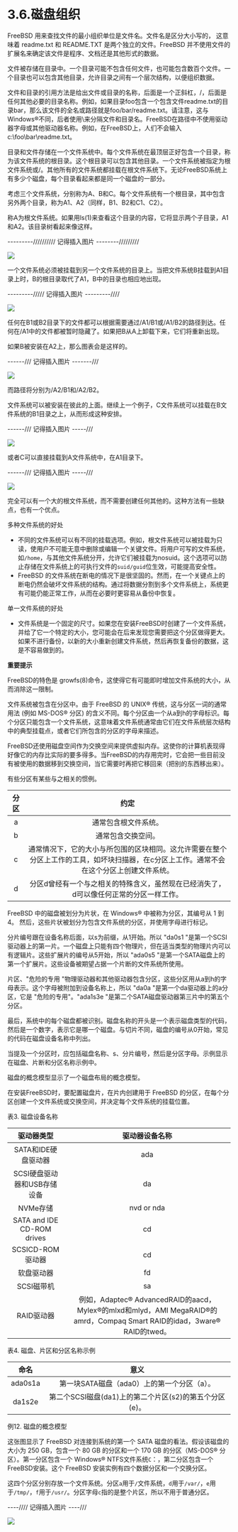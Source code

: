 # 3.6.磁盘组织

FreeBSD 用来查找文件的最小组织单位是文件名。文件名是区分大小写的， 这意味着 readme.txt 和 README.TXT 是两个独立的文件。FreeBSD 并不使用文件的扩展名来确定该文件是程序、文档还是其他形式的数据。

文件被存储在目录中。一个目录可能不包含任何文件，也可能包含数百个文件。一个目录也可以包含其他目录，允许目录之间有一个层次结构，以便组织数据。

文件和目录的引用方法是给出文件或目录的名称，后面是一个正斜杠，/，后面是任何其他必要的目录名称。例如，如果目录foo包含一个包含文件readme.txt的目录bar，那么该文件的全名或路径就是foo/bar/readme.txt。请注意，这与Windows®不同，后者使用\来分隔文件和目录名。FreeBSD在路径中不使用驱动器字母或其他驱动器名称。例如，在FreeBSD上，人们不会输入c:\foo\bar\readme.txt。

目录和文件存储在一个文件系统中。每个文件系统在最顶层正好包含一个目录，称为该文件系统的根目录。这个根目录可以包含其他目录。一个文件系统被指定为根文件系统或/。其他所有的文件系统都挂载在根文件系统下。无论FreeBSD系统上有多少个磁盘，每个目录看起来都是同一个磁盘的一部分。

考虑三个文件系统，分别称为A、B和C。每个文件系统有一个根目录，其中包含另外两个目录，称为A1、A2（同样，B1、B2和C1、C2）。

称A为根文件系统。如果用ls(1)来查看这个目录的内容，它将显示两个子目录，A1和A2。该目录树看起来像这样。

\---------////////// 记得插入图片 --------/////////

![](../.gitbook/assets/example-dir1.png)

一个文件系统必须被挂载到另一个文件系统的目录上。当把文件系统B挂载到A1目录上时，B的根目录取代了A1，B中的目录也相应地出现。

\---------///// 记得插入图片 ---------////

![](../.gitbook/assets/example-dir2.png)

任何在B1或B2目录下的文件都可以根据需要通过/A1/B1或/A1/B2的路径到达。任何在/A1中的文件都被暂时隐藏了。如果把B从A上卸载下来，它们将重新出现。

如果B被安装在A2上，那么图表会是这样的。

\------/// 记得插入图片 -------///

![](../.gitbook/assets/example-dir3.png)

而路径将分别为/A2/B1和/A2/B2。

文件系统可以被安装在彼此的上面。继续上一个例子，C文件系统可以挂载在B文件系统的B1目录之上，从而形成这种安排。

\------/// 记得插入图片 -----///

![](../.gitbook/assets/example-dir4.png)

或者C可以直接挂载到A文件系统中，在A1目录下。

\------/// 记得插入图片 -----///

![](../.gitbook/assets/example-dir5.png)

完全可以有一个大的根文件系统，而不需要创建任何其他的。这种方法有一些缺点，也有一个优点。

多种文件系统的好处

* 不同的文件系统可以有不同的挂载选项。例如，根文件系统可以被挂载为只读，使用户不可能无意中删除或编辑一个关键文件。将用户可写的文件系统，如`/home`，与其他文件系统分开，允许它们被挂载为nosuid。这个选项可以防止存储在文件系统上的可执行文件的`suid/guid`位生效，可能提高安全性。
* FreeBSD 的文件系统在断电的情况下是很坚固的。然而，在一个关键点上的断电仍然会破坏文件系统的结构。通过将数据分割到多个文件系统上，系统更有可能仍能正常工作，从而在必要时更容易从备份中恢复。

单一文件系统的好处

* 文件系统是一个固定的尺寸。如果您在安装FreeBSD时创建了一个文件系统，并给了它一个特定的大小，您可能会在后来发现您需要把这个分区做得更大。如果不进行备份，以新的大小重新创建文件系统，然后再恢复备份的数据，这是不容易做到的。

**重要提示**

FreeBSD的特色是 growfs(8)命令，这使得它有可能即时增加文件系统的大小，从而消除这一限制。

文件系统被包含在分区中。由于 FreeBSD 的 UNIX® 传统，这与分区一词的通常用法 (例如 MS-DOS® 分区) 的含义不同。每个分区由一个从a到h的字母标识。每个分区只能包含一个文件系统，这意味着文件系统通常由它们在文件系统层次结构中的典型挂载点，或者它们所包含的分区的字母来描述。

FreeBSD还使用磁盘空间作为交换空间来提供虚拟内存。这使你的计算机表现得好像它的内存比实际的要多得多。当FreeBSD的内存用完时，它会把一些目前没有被使用的数据移到交换空间，当它需要时再把它移回来（把别的东西移出来）。

有些分区有某些与之相关的惯例。

|  分区 |                                   约定                                  |
| :-: | :-------------------------------------------------------------------: |
|  a  |                               通常包含根文件系统。                              |
|  b  |                               通常包含交换空间。                               |
|  c  | 通常情况下，它的大小与所包围的区块相同。这允许需要在整个分区上工作的工具，如坏块扫描器，在c分区上工作。通常不会在这个分区上创建文件系统。 |
|  d  |              分区d曾经有一个与之相关的特殊含义，虽然现在已经消失了，d可以像任何正常的分区一样工作。             |

FreeBSD 中的磁盘被划分为片状，在 Windows® 中被称为分区，其编号从 1 到 4。 然后，这些片状被划分为包含文件系统的分区，并使用字母进行标记。

分片编号跟在设备名称后面，以s为前缀，从1开始。所以 "da0s1 "是第一个SCSI驱动器上的第一片。一个磁盘上只能有四个物理片，但在适当类型的物理片内可以有逻辑片。这些扩展片的编号从5开始，所以 "ada0s5 "是第一个SATA磁盘上的第一个扩展片。这些设备被期望占据一个片断的文件系统所使用。

片区、"危险的专用 "物理驱动器和其他驱动器包含分区，这些分区用从a到h的字母表示。这个字母被附加到设备名称上，所以 "da0a "是第一个da驱动器上的a分区，它是 "危险的专用"。"ada1s3e "是第二个SATA磁盘驱动器第三片中的第五个分区。

最后，系统中的每个磁盘都被识别。磁盘名称的开头是一个表示磁盘类型的代码，然后是一个数字，表示它是哪一个磁盘。与切片不同，磁盘的编号从0开始，常见的代码在磁盘设备名称中列出。

当提及一个分区时，应包括磁盘名称、s、分片编号，然后是分区字母。示例显示在磁盘、片断和分区名称示例中。

磁盘的概念模型显示了一个磁盘布局的概念模型。

在安装FreeBSD时，要配置磁盘片，在片内创建用于 FreeBSD 的分区，在每个分区创建一个文件系统或交换空间，并决定每个文件系统的挂载位置。

表3. 磁盘设备名称

|            驱动器类型           |                                                   驱动器设备名称                                                  |
| :------------------------: | :--------------------------------------------------------------------------------------------------------: |
|        SATA和IDE硬盘驱动器       |                                                     ada                                                    |
|      SCSI硬盘驱动器和USB存储设备     |                                                     da                                                     |
|           NVMe存储           |                                                 nvd or nda                                                 |
| SATA and IDE CD-ROM drives |                                                     cd                                                     |
|        SCSICD-ROM驱动器       |                                                     cd                                                     |
|            软盘驱动器           |                                                     fd                                                     |
|           SCSI磁带机          |                                                     sa                                                     |
|           RAID驱动器          | 例如，Adaptec® AdvancedRAID的aacd，Mylex®的mlxd和mlyd，AMI MegaRAID®的amrd，Compaq Smart RAID的idad，3ware® RAID的twed。 |

表4. 磁盘、片区和分区名称示例

|    命名   |                  意义                 |
| :-----: | :---------------------------------: |
| ada0s1a |      第一块SATA磁盘（ada0）上的第一个分区（a）。     |
|  da1s2e | 第二个SCSI磁盘(da1)上的第二个片区(s2)的第五个分区(e)。 |

例12. 磁盘的概念模型

这张图显示了 FreeBSD 对连接到系统的第一个 SATA 磁盘的看法。假设该磁盘的大小为 250 GB，包含一个 80 GB 的分区和一个 170 GB 的分区（MS-DOS® 分区）。第一分区包含一个 Windows® NTFS文件系统`C`：，第二分区包含一个FreeBSD安装。这个 FreeBSD 安装实例有四个数据分区和一个交换分区。

这四个分区分别存放一个文件系统。分区`a`用于`/`文件系统，`d`用于`/var/`，`e`用于`/tmp/`，`f`用于`/usr/`。分区字母`c`指的是整个片区，所以不用于普通分区。

\----//// 记得插入图片 ----///

![](../.gitbook/assets/disk-layout.png)
